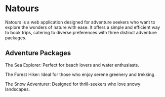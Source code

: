 # Natours

Natours is a web application designed for adventure seekers who want to explore the wonders of nature with ease. It offers a simple and efficient way to book trips, catering to diverse preferences with three distinct adventure packages.

## Adventure Packages

The Sea Explorer: Perfect for beach lovers and water enthusiasts.

The Forest Hiker: Ideal for those who enjoy serene greenery and trekking.

The Snow Adventurer: Designed for thrill-seekers who love snowy landscapes.
